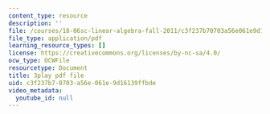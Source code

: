 ```yaml
---
content_type: resource
description: ''
file: /courses/18-06sc-linear-algebra-fall-2011/c3f237b70703a56e061e9d16139ffbde_HEQuN0QELSQ.pdf
file_type: application/pdf
learning_resource_types: []
license: https://creativecommons.org/licenses/by-nc-sa/4.0/
ocw_type: OCWFile
resourcetype: Document
title: 3play pdf file
uid: c3f237b7-0703-a56e-061e-9d16139ffbde
video_metadata:
  youtube_id: null
---
```

